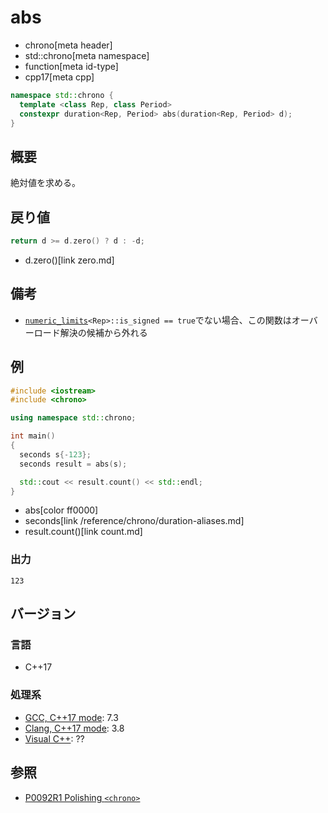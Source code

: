 # abs
* chrono[meta header]
* std::chrono[meta namespace]
* function[meta id-type]
* cpp17[meta cpp]

```cpp
namespace std::chrono {
  template <class Rep, class Period>
  constexpr duration<Rep, Period> abs(duration<Rep, Period> d);
}
```

## 概要
絶対値を求める。


## 戻り値
```cpp
return d >= d.zero() ? d : -d;
```
* d.zero()[link zero.md]


## 備考
- [`numeric_limits`](/reference/limits/numeric_limits.md)`<Rep>::is_signed == true`でない場合、この関数はオーバーロード解決の候補から外れる


## 例
```cpp example
#include <iostream>
#include <chrono>

using namespace std::chrono;

int main()
{
  seconds s{-123};
  seconds result = abs(s);

  std::cout << result.count() << std::endl;
}
```
* abs[color ff0000]
* seconds[link /reference/chrono/duration-aliases.md]
* result.count()[link count.md]

### 出力
```
123
```

## バージョン
### 言語
- C++17

### 処理系
- [GCC, C++17 mode](/implementation.md#gcc): 7.3
- [Clang, C++17 mode](/implementation.md#clang): 3.8
- [Visual C++](/implementation.md#visual_cpp): ??


## 参照
- [P0092R1 Polishing `<chrono>`](http://www.open-std.org/jtc1/sc22/wg21/docs/papers/2015/p0092r1.html)
